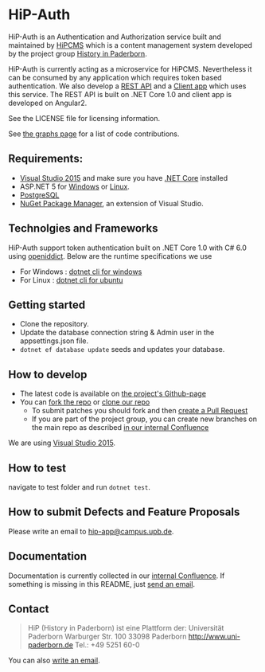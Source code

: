 HiP-Auth
======
HiP-Auth is an Authentication and Authorization service built and maintained by [HiPCMS](https://github.com/HiP-App/HiP-CmsWebApi) which is a content management system developed by the project group [History in 
Paderborn](http://is.uni-paderborn.de/fachgebiete/fg-engels/lehre/ss15/hip-app/pg-hip-app.html).

HiP-Auth is currently acting as a microservice for HiPCMS. Nevertheless it can be consumed by any application which requires token based authentication.
We also develop a [REST API](https://github.com/HiP-App/HiP-CmsWebApi) and a [Client app](https://github.com/HiP-App/HiP-CmsAngularApp) which uses this service. The REST API is built on .NET Core 1.0 and client app is developed on Angular2.

See the LICENSE file for licensing information.

See [the graphs page](https://github.com/HiP-App/HiP-Auth/graphs/contributors) 
for a list of code contributions.

## Requirements:

 * [Visual Studio 2015](https://www.visualstudio.com/en-us/products/vs-2015-product-editions.aspx) and make sure you have [.NET Core](https://www.microsoft.com/net/core#windows) installed
 * ASP.NET 5 for [Windows](http://docs.asp.net/en/latest/getting-started/installing-on-windows.html) or [Linux](http://docs.asp.net/en/latest/getting-started/installing-on-linux.html).
 * [PostgreSQL](http://www.postgresql.org/download/)
 * [NuGet Package Manager](https://www.nuget.org/), an extension of Visual Studio.
 

## Technolgies and Frameworks

HiP-Auth support token authentication built on .NET Core 1.0 with C# 6.0 using [openiddict](https://github.com/openiddict/openiddict-core). Below are the runtime specifications we use

 * For Windows : [dotnet cli for windows](https://www.microsoft.com/net/core#windows)
 * For Linux	: [dotnet cli for ubuntu](https://www.microsoft.com/net/core#ubuntu)

## Getting started

 * Clone the repository.
 * Update the database connection string & Admin user in the appsettings.json file.
 * `dotnet ef database update` seeds and updates your database.

## How to develop

 * The latest code is available on [the project's Github-page](https://github.com/HiP-App/HiP-CmsWebApi/)
 * You can [fork the repo](https://help.github.com/articles/fork-a-repo/) or [clone our repo](https://help.github.com/articles/cloning-a-repository/)
   * To submit patches you should fork and then [create a Pull Request](https://help.github.com/articles/using-pull-requests/)
   * If you are part of the project group, you can create new branches on the main repo as described [in our internal
     Confluence](http://atlassian-hip.cs.upb.de:8090/display/DCS/Conventions+for+git)

We are using [Visual Studio 2015](https://www.visualstudio.com/en-us/products/vs-2015-product-editions.aspx). 


## How to test
navigate to test folder and run `dotnet test`.


## How to submit Defects and Feature Proposals

Please write an email to [hip-app@campus.upb.de](mailto:hip-app@campus.upb.de).

## Documentation

Documentation is currently collected in our [internal Confluence](http://atlassian-hip.cs.upb.de:8090/dashboard.action). If something is missing in 
this README, just [send an email](mailto:hip-app@campus.upb.de).


## Contact

> HiP (History in Paderborn) ist eine Plattform der:
> Universität Paderborn
> Warburger Str. 100
> 33098 Paderborn
> http://www.uni-paderborn.de
> Tel.: +49 5251 60-0

You can also [write an email](mailto:hip-app@campus.upb.de).
